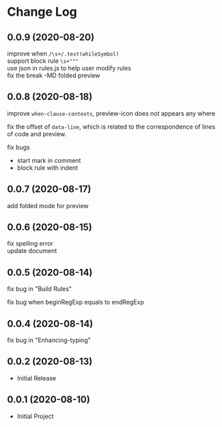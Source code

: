 # Change Log

## 0.0.9 (2020-08-20)

improve when `/\s+/.test(whileSymbol)`  
support block rule `\s+"""`  
use json in rules.js to help user modify rules  
fix the break -MD folded preview  

## 0.0.8 (2020-08-18)

improve `when-clause-contexts`, preview-icon does not appears any where  

fix the offset of `data-line`, which is related to the correspondence of lines of code and preview.  

fix bugs
+ start mark in comment  
+ block rule with indent  

## 0.0.7 (2020-08-17)

add folded mode for preview

## 0.0.6 (2020-08-15)

fix spelling error  
update document  

## 0.0.5 (2020-08-14)

fix bug in "Build Rules"

fix bug when beginRegExp equals to endRegExp

## 0.0.4 (2020-08-14)

fix bug in "Enhancing-typing"

## 0.0.2 (2020-08-13)
+ Initial Release

## 0.0.1 (2020-08-10)
+ Initial Project